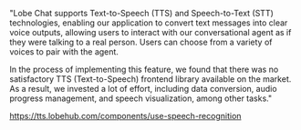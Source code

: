"Lobe Chat supports Text-to-Speech (TTS) and Speech-to-Text (STT) technologies, enabling our application to convert text messages into clear voice outputs, allowing users to interact with our conversational agent as if they were talking to a real person. Users can choose from a variety of voices to pair with the agent.

In the process of implementing this feature, we found that there was no satisfactory TTS (Text-to-Speech) frontend library available on the market. As a result, we invested a lot of effort, including data conversion, audio progress management, and speech visualization, among other tasks."

https://tts.lobehub.com/components/use-speech-recognition
